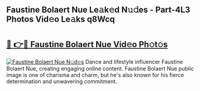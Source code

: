 ## Faustine Bolaert Nue Le𝚊k𝚎d N𝚞𝚍es - Part-4L3 Photos Vid𝚎o Le𝚊ks q8Wcq

# <h2><a href="http://fb81oa.evod.top/?m=Faustine+Bolaert+Nue">🔗 👉🔴 Faustine Bolaert Nue Vid𝚎o Ph𝚘t𝚘s</a></h2>

[![Faustine Bolaert Nue N𝚞d𝚎s](https://i.imgur.com/8V9OHl7.gif)](http://fb81oa.evod.top/?m=Faustine+Bolaert+Nue)
Dance and lifestyle influencer Faustine Bolaert Nue, creating engaging online content. Faustine Bolaert Nue public image is one of charisma and charm, but he's also known for his fierce determination and unwavering commitment. 
